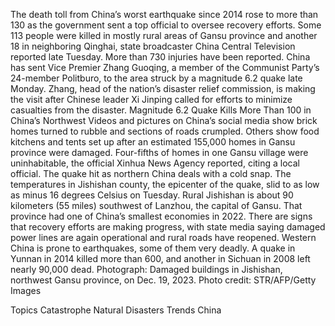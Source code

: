 The death toll from China’s worst earthquake since 2014 rose to more than 130 as the government sent a top official to oversee recovery efforts.
Some 113 people were killed in mostly rural areas of Gansu province and another 18 in neighboring Qinghai, state broadcaster China Central Television reported late Tuesday. More than 730 injuries have been reported.
China has sent Vice Premier Zhang Guoqing, a member of the Communist Party’s 24-member Politburo, to the area struck by a magnitude 6.2 quake late Monday. Zhang, head of the nation’s disaster relief commission, is making the visit after Chinese leader Xi Jinping called for efforts to minimize casualties from the disaster.
Magnitude 6.2 Quake Kills More Than 100 in China’s Northwest
Videos and pictures on China’s social media show brick homes turned to rubble and sections of roads crumpled. Others show food kitchens and tents set up after an estimated 155,000 homes in Gansu province were damaged.
Four-fifths of homes in one Gansu village were uninhabitable, the official Xinhua News Agency reported, citing a local official.
The quake hit as northern China deals with a cold snap. The temperatures in Jishishan county, the epicenter of the quake, slid to as low as minus 16 degrees Celsius on Tuesday.
Rural Jishishan is about 90 kilometers (55 miles) southwest of Lanzhou, the capital of Gansu. That province had one of China’s smallest economies in 2022.
There are signs that recovery efforts are making progress, with state media saying damaged power lines are again operational and rural roads have reopened.
Western China is prone to earthquakes, some of them very deadly. A quake in Yunnan in 2014 killed more than 600, and another in Sichuan in 2008 left nearly 90,000 dead.
Photograph: Damaged buildings in Jishishan, northwest Gansu province, on Dec. 19, 2023. Photo credit: STR/AFP/Getty Images

Topics
Catastrophe
Natural Disasters
Trends
China
